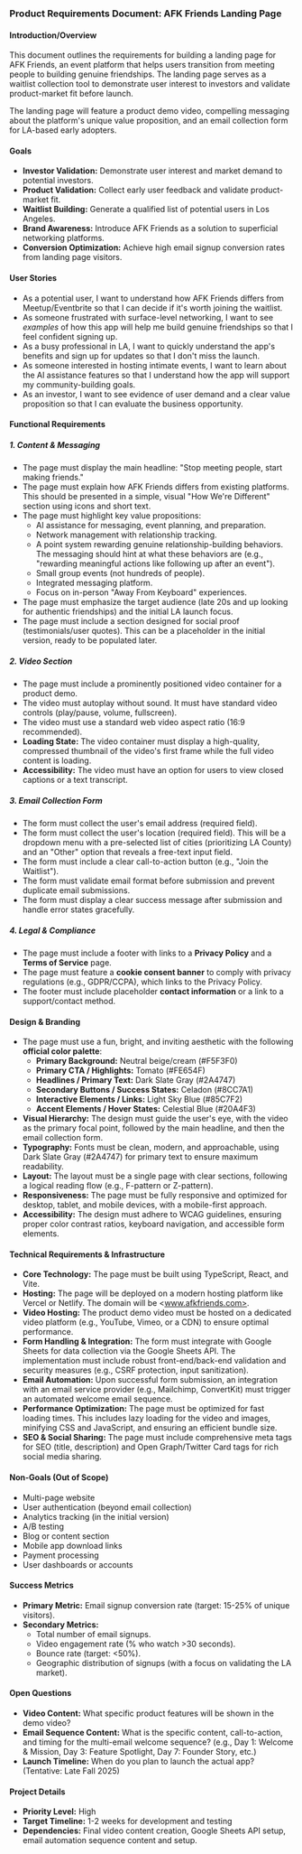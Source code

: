 ### **Product Requirements Document: AFK Friends Landing Page**

#### **Introduction/Overview**

This document outlines the requirements for building a landing page for AFK Friends, an event platform that helps users transition from meeting people to building genuine friendships. The landing page serves as a waitlist collection tool to demonstrate user interest to investors and validate product-market fit before launch.

The landing page will feature a product demo video, compelling messaging about the platform's unique value proposition, and an email collection form for LA-based early adopters.

#### **Goals**

* **Investor Validation:** Demonstrate user interest and market demand to potential investors.  
* **Product Validation:** Collect early user feedback and validate product-market fit.  
* **Waitlist Building:** Generate a qualified list of potential users in Los Angeles.  
* **Brand Awareness:** Introduce AFK Friends as a solution to superficial networking platforms.  
* **Conversion Optimization:** Achieve high email signup conversion rates from landing page visitors.

#### **User Stories**

* As a potential user, I want to understand how AFK Friends differs from Meetup/Eventbrite so that I can decide if it's worth joining the waitlist.  
* As someone frustrated with surface-level networking, I want to see *examples* of how this app will help me build genuine friendships so that I feel confident signing up.  
* As a busy professional in LA, I want to quickly understand the app's benefits and sign up for updates so that I don't miss the launch.  
* As someone interested in hosting intimate events, I want to learn about the AI assistance features so that I understand how the app will support my community-building goals.  
* As an investor, I want to see evidence of user demand and a clear value proposition so that I can evaluate the business opportunity.

#### **Functional Requirements**

##### **1\. Content & Messaging**

* The page must display the main headline: "Stop meeting people, start making friends."  
* The page must explain how AFK Friends differs from existing platforms. This should be presented in a simple, visual "How We're Different" section using icons and short text.  
* The page must highlight key value propositions:  
  * AI assistance for messaging, event planning, and preparation.  
  * Network management with relationship tracking.  
  * A point system rewarding genuine relationship-building behaviors. The messaging should hint at what these behaviors are (e.g., "rewarding meaningful actions like following up after an event").  
  * Small group events (not hundreds of people).  
  * Integrated messaging platform.  
  * Focus on in-person "Away From Keyboard" experiences.  
* The page must emphasize the target audience (late 20s and up looking for authentic friendships) and the initial LA launch focus.  
* The page must include a section designed for social proof (testimonials/user quotes). This can be a placeholder in the initial version, ready to be populated later.

##### **2\. Video Section**

* The page must include a prominently positioned video container for a product demo.  
* The video must autoplay without sound. It must have standard video controls (play/pause, volume, fullscreen).  
* The video must use a standard web video aspect ratio (16:9 recommended).  
* **Loading State:** The video container must display a high-quality, compressed thumbnail of the video's first frame while the full video content is loading.  
* **Accessibility:** The video must have an option for users to view closed captions or a text transcript.

##### **3\. Email Collection Form**

* The form must collect the user's email address (required field).  
* The form must collect the user's location (required field). This will be a dropdown menu with a pre-selected list of cities (prioritizing LA County) and an "Other" option that reveals a free-text input field.  
* The form must include a clear call-to-action button (e.g., "Join the Waitlist").  
* The form must validate email format before submission and prevent duplicate email submissions.  
* The form must display a clear success message after submission and handle error states gracefully.

##### **4\. Legal & Compliance**

* The page must include a footer with links to a **Privacy Policy** and a **Terms of Service** page.  
* The page must feature a **cookie consent banner** to comply with privacy regulations (e.g., GDPR/CCPA), which links to the Privacy Policy.  
* The footer must include placeholder **contact information** or a link to a support/contact method.

#### **Design & Branding**

* The page must use a fun, bright, and inviting aesthetic with the following **official color palette**:  
  * **Primary Background:** Neutral beige/cream (\#F5F3F0)  
  * **Primary CTA / Highlights:** Tomato (\#FE654F)  
  * **Headlines / Primary Text:** Dark Slate Gray (\#2A4747)  
  * **Secondary Buttons / Success States:** Celadon (\#8CC7A1)  
  * **Interactive Elements / Links:** Light Sky Blue (\#85C7F2)  
  * **Accent Elements / Hover States:** Celestial Blue (\#20A4F3)  
* **Visual Hierarchy:** The design must guide the user's eye, with the video as the primary focal point, followed by the main headline, and then the email collection form.  
* **Typography:** Fonts must be clean, modern, and approachable, using Dark Slate Gray (\#2A4747) for primary text to ensure maximum readability.  
* **Layout:** The layout must be a single page with clear sections, following a logical reading flow (e.g., F-pattern or Z-pattern).  
* **Responsiveness:** The page must be fully responsive and optimized for desktop, tablet, and mobile devices, with a mobile-first approach.  
* **Accessibility:** The design must adhere to WCAG guidelines, ensuring proper color contrast ratios, keyboard navigation, and accessible form elements.

#### **Technical Requirements & Infrastructure**

* **Core Technology:** The page must be built using TypeScript, React, and Vite.  
* **Hosting:** The page will be deployed on a modern hosting platform like Vercel or Netlify. The domain will be <www.afkfriends.com>.  
* **Video Hosting:** The product demo video must be hosted on a dedicated video platform (e.g., YouTube, Vimeo, or a CDN) to ensure optimal performance.  
* **Form Handling & Integration:** The form must integrate with Google Sheets for data collection via the Google Sheets API. The implementation must include robust front-end/back-end validation and security measures (e.g., CSRF protection, input sanitization).  
* **Email Automation:** Upon successful form submission, an integration with an email service provider (e.g., Mailchimp, ConvertKit) must trigger an automated welcome email sequence.  
* **Performance Optimization:** The page must be optimized for fast loading times. This includes lazy loading for the video and images, minifying CSS and JavaScript, and ensuring an efficient bundle size.  
* **SEO & Social Sharing:** The page must include comprehensive meta tags for SEO (title, description) and Open Graph/Twitter Card tags for rich social media sharing.

#### **Non-Goals (Out of Scope)**

* Multi-page website  
* User authentication (beyond email collection)  
* Analytics tracking (in the initial version)  
* A/B testing  
* Blog or content section  
* Mobile app download links  
* Payment processing  
* User dashboards or accounts

#### **Success Metrics**

* **Primary Metric:** Email signup conversion rate (target: 15-25% of unique visitors).  
* **Secondary Metrics:**  
  * Total number of email signups.  
  * Video engagement rate (% who watch \>30 seconds).  
  * Bounce rate (target: \<50%).  
  * Geographic distribution of signups (with a focus on validating the LA market).

#### **Open Questions**

* **Video Content:** What specific product features will be shown in the demo video?  
* **Email Sequence Content:** What is the specific content, call-to-action, and timing for the multi-email welcome sequence? (e.g., Day 1: Welcome & Mission, Day 3: Feature Spotlight, Day 7: Founder Story, etc.)  
* **Launch Timeline:** When do you plan to launch the actual app? (Tentative: Late Fall 2025\)

#### **Project Details**

* **Priority Level:** High  
* **Target Timeline:** 1-2 weeks for development and testing  
* **Dependencies:** Final video content creation, Google Sheets API setup, email automation sequence content and setup.
